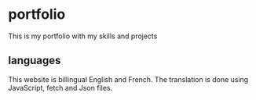 # portfolio

This is my portfolio with my skills and projects

## languages

This website is billingual English and French.
The translation is done using JavaScript, fetch and Json files.

